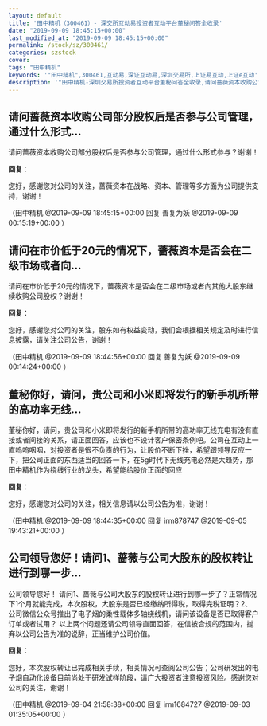 ```yaml
---
layout: default
title: '田中精机（300461）- 深交所互动易投资者互动平台董秘问答全收录'
date: "2019-09-09 18:45:15+00:00"
last_modified_at: "2019-09-09 18:45:15+00:00"
permalink: /stock/sz/300461/
categories: szstock
cover: 
tags: "田中精机"
keywords: '"田中精机",300461,互动易,深证互动易,深圳交易所,上证易互动,上证e互动'
description: '"田中精机-深圳交易所投资者互动平台董秘问答全收录,请问蔷薇资本收购公司部分股权后是否参与公司管理，通过什么形式参与？谢谢！"'
---
```


## 请问蔷薇资本收购公司部分股权后是否参与公司管理，通过什么形式...

请问蔷薇资本收购公司部分股权后是否参与公司管理，通过什么形式参与？谢谢！

**回复**：

您好，感谢您对公司的关注，蔷薇资本在战略、资本、管理等多方面为公司提供支持，谢谢！ 

（田中精机  @2019-09-09 18:45:15+00:00 回复 善复为妖  @2019-09-09 00:15:19+00:00 ）

## 请问在市价低于20元的情况下，蔷薇资本是否会在二级市场或者向...

请问在市价低于20元的情况下，蔷薇资本是否会在二级市场或者向其他大股东继续收购公司股权？谢谢！

**回复**：

您好，感谢您对公司的关注，股东如有权益变动，我们会根据相关规定及时进行信息披露，请关注公司公告，谢谢！ 

（田中精机  @2019-09-09 18:44:56+00:00 回复 善复为妖  @2019-09-09 00:14:24+00:00 ）

## 董秘你好，请问，贵公司和小米即将发行的新手机所带的高功率无线...

董秘你好，请问，贵公司和小米即将发行的新手机所带的高功率无线充电有没有直接或者间接的关系，请正面回答，应该也不设计客户保密条例吧。公司在互动上一直呜呜咽咽，对投资者是很不负责的行为，让股价不断下挫，希望跟领导反应一下，把公司正面的东西适当的回答一下，在5g时代下无线充电必然是大趋势，那田中精机作为绕线行业的龙头，希望能给股价正面的回应

**回复**：

您好，感谢您对公司的关注，相关信息请以公司公告为准，谢谢！ 

（田中精机  @2019-09-09 18:44:35+00:00 回复 irm878747  @2019-09-05 19:43:21+00:00 ）

## 公司领导您好！请问1、蔷薇与公司大股东的股权转让进行到哪一步...

公司领导您好！
请问1、蔷薇与公司大股东的股权转让进行到哪一步了？正常情况下1个月就能完成，本次股权，大股东是否已经缴纳所得税，取得完税证明？2、公司微信公众号推出了电子烟的柔性载体多轴绕线机，请问该设备是否已取得客户订单或者试用？
以上两个问题还请公司领导直面回答，在信披合规的范围内，抛弃以公司公告为准的说辞，正当维护公司价值。

**回复**：

您好，本次股权转让已完成相关手续，相关情况可查阅公司公告；公司研发出的电子烟自动化设备目前尚处于研发试样阶段，请广大投资者注意投资风险。感谢您对公司的关注，谢谢！ 

（田中精机  @2019-09-04 21:58:38+00:00 回复 irm1684727  @2019-09-03 01:35:05+00:00 ）

